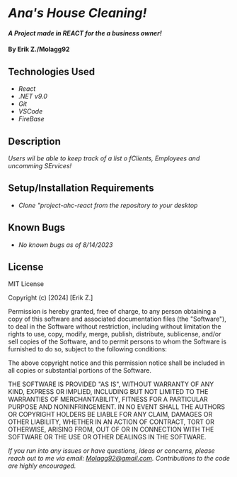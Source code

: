 # _Ana's House Cleaning!_

#### _A Project made in REACT for the a business owner!_

#### By Erik Z./Molagg92

## Technologies Used

* _React_
* _.NET v9.0_
* _Git_
* _VSCode_
* _FireBase_


## Description

_Users wil be able to keep track of a list o fClients, Employees and uncomming SErvices!_

## Setup/Installation Requirements

* _Clone "project-ahc-react from the repository to your desktop_

## Known Bugs

* _No known bugs as of 8/14/2023_

## License

MIT License

Copyright (c) [2024] [Erik Z.]

Permission is hereby granted, free of charge, to any person obtaining a copy
of this software and associated documentation files (the "Software"), to deal
in the Software without restriction, including without limitation the rights
to use, copy, modify, merge, publish, distribute, sublicense, and/or sell
copies of the Software, and to permit persons to whom the Software is
furnished to do so, subject to the following conditions:

The above copyright notice and this permission notice shall be included in all
copies or substantial portions of the Software.

THE SOFTWARE IS PROVIDED "AS IS", WITHOUT WARRANTY OF ANY KIND, EXPRESS OR
IMPLIED, INCLUDING BUT NOT LIMITED TO THE WARRANTIES OF MERCHANTABILITY,
FITNESS FOR A PARTICULAR PURPOSE AND NONINFRINGEMENT. IN NO EVENT SHALL THE
AUTHORS OR COPYRIGHT HOLDERS BE LIABLE FOR ANY CLAIM, DAMAGES OR OTHER
LIABILITY, WHETHER IN AN ACTION OF CONTRACT, TORT OR OTHERWISE, ARISING FROM,
OUT OF OR IN CONNECTION WITH THE SOFTWARE OR THE USE OR OTHER DEALINGS IN THE
SOFTWARE.

_If you run into any issues or have questions, ideas or concerns, please reach out to me via email: Molagg92@gmail.com.  Contributions to the code are highly encouraged._